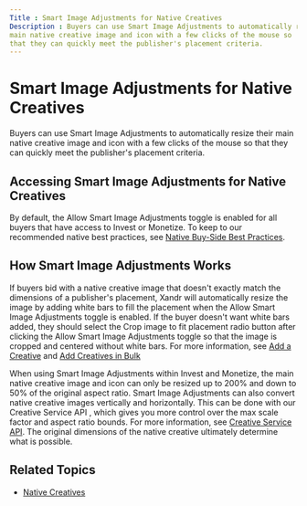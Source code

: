 ```yaml
---
Title : Smart Image Adjustments for Native Creatives
Description : Buyers can use Smart Image Adjustments to automatically resize their
main native creative image and icon with a few clicks of the mouse so
that they can quickly meet the publisher's placement criteria.
---
```



# Smart Image Adjustments for Native Creatives



Buyers can use Smart Image Adjustments to automatically resize their
main native creative image and icon with a few clicks of the mouse so
that they can quickly meet the publisher's placement criteria.

<div id="native-image-fit-1__section_pss_brb_rlb"
>

## Accessing Smart Image Adjustments for Native Creatives

By default, the Allow Smart Image
Adjustments toggle is enabled for all buyers that have access to
Invest or Monetize. To keep to our recommended native best practices,
see <a
href="../attachments/native-best-practices/Buy-Side-Native-Best-Practices.pdf"
class="xref">Native Buy-Side Best Practices</a>.



<div id="native-image-fit-1__section_adx_2rb_rlb"
>

## How Smart Image Adjustments Works

If buyers bid with a native creative image that doesn't exactly match
the dimensions of a publisher's placement, Xandr
will automatically resize the image by adding white bars to fill the
placement when the Allow Smart Image
Adjustments toggle is enabled. If the buyer doesn't want white
bars added, they should select the Crop image
to fit placement radio button after clicking the
Allow Smart Image Adjustments toggle
so that the image is cropped and centered without white bars. For more
information, see <a href="add-a-creative.html" class="xref"
title="You can add a creative by either uploading a spreadsheet or the creative files directly from your computer. Only secure content is supported.">Add
a Creative</a> and <a href="add-creatives-in-bulk.html" class="xref"
title="You can add multiple third-party, hosted, and native creatives to the Creative Manager simultaneously by either uploading a spreadsheet or the creative files directly from your computer. Only secure content is supported.">Add
Creatives in Bulk</a>

When using Smart Image Adjustments within Invest and Monetize, the main
native creative image and icon can only be resized up to 200% and down
to 50% of the original aspect ratio. Smart Image Adjustments can also
convert native creative images vertically and horizontally. This can be
done with our Creative Service API , which gives you more control over
the max scale factor and aspect ratio bounds. For more information, see
<a
href="https://docs.xandr.com/bundle/xandr-api/page/creative-service.html"
class="xref" target="_blank">Creative Service API</a>. The original
dimensions of the native creative ultimately determine what is possible.



<div id="native-image-fit-1__section_7594f315-643f-4f12-b321-b3f6dcdb2433"
>

## Related Topics

- <a href="native-creatives.html" class="xref"
  title="You can host video, audio, banner, carousel, and app install native creatives with Xandr.">Native
  Creatives</a>






